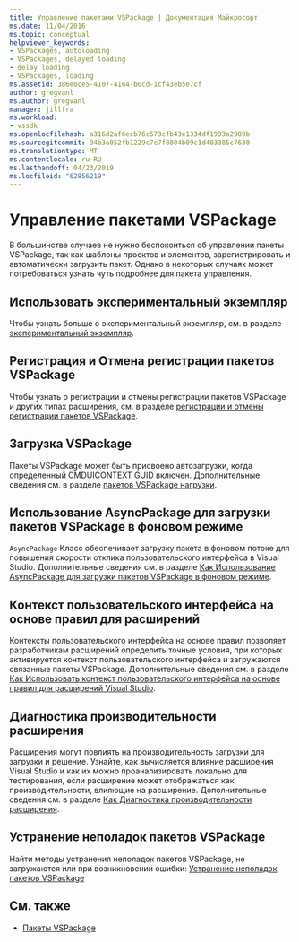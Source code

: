 ```yaml
---
title: Управление пакетами VSPackage | Документация Майкрософт
ms.date: 11/04/2016
ms.topic: conceptual
helpviewer_keywords:
- VSPackages, autoloading
- VSPackages, delayed loading
- delay loading
- VSPackages, loading
ms.assetid: 386e0ce5-4107-4164-b0cd-1cf43eb5e7cf
author: gregvanl
ms.author: gregvanl
manager: jillfra
ms.workload:
- vssdk
ms.openlocfilehash: a316d2af6ecb76c573cfb43e1334df1933a2989b
ms.sourcegitcommit: 94b3a052fb1229c7e7f8804b09c1d403385c7630
ms.translationtype: MT
ms.contentlocale: ru-RU
ms.lasthandoff: 04/23/2019
ms.locfileid: "62856219"
---
```

# <a name="manage-vspackages"></a>Управление пакетами VSPackage
В большинстве случаев не нужно беспокоиться об управлении пакеты VSPackage, так как шаблоны проектов и элементов, зарегистрировать и автоматически загрузить пакет. Однако в некоторых случаях может потребоваться узнать чуть подробнее для пакета управления.

## <a name="use-the-experimental-instance"></a>Использовать экспериментальный экземпляр
 Чтобы узнать больше о экспериментальный экземпляр, см. в разделе [экспериментальный экземпляр](../extensibility/the-experimental-instance.md).

## <a name="register-and-unregister-vspackages"></a>Регистрация и Отмена регистрации пакетов VSPackage
 Чтобы узнать о регистрации и отмены регистрации пакетов VSPackage и других типах расширения, см. в разделе [регистрации и отмены регистрации пакетов VSPackage](../extensibility/registering-and-unregistering-vspackages.md).

## <a name="load-a-vspackage"></a>Загрузка VSPackage
 Пакеты VSPackage может быть присвоено автозагрузки, когда определенный CMDUICONTEXT GUID включен. Дополнительные сведения см. в разделе [пакетов VSPackage нагрузки](../extensibility/loading-vspackages.md).

## <a name="use-asyncpackage-to-load-vspackages-in-the-background"></a>Использование AsyncPackage для загрузки пакетов VSPackage в фоновом режиме
 `AsyncPackage` Класс обеспечивает загрузку пакета в фоновом потоке для повышения скорости отклика пользовательского интерфейса в Visual Studio. Дополнительные сведения см. в разделе [Как Использование AsyncPackage для загрузки пакетов VSPackage в фоновом режиме](../extensibility/how-to-use-asyncpackage-to-load-vspackages-in-the-background.md).

## <a name="rule-based-ui-context-for-extensions"></a>Контекст пользовательского интерфейса на основе правил для расширений
 Контексты пользовательского интерфейса на основе правил позволяет разработчикам расширений определить точные условия, при которых активируется контекст пользовательского интерфейса и загружаются связанные пакеты VSPackage. Дополнительные сведения см. в разделе [Как Использовать контекст пользовательского интерфейса на основе правил для расширений Visual Studio](../extensibility/how-to-use-rule-based-ui-context-for-visual-studio-extensions.md).

## <a name="diagnose-extension-performance"></a>Диагностика производительности расширения
Расширения могут повлиять на производительность загрузки для загрузки и решение. Узнайте, как вычисляется влияние расширения Visual Studio и как их можно проанализировать локально для тестирования, если расширение может отображаться как производительности, влияющие на расширение. Дополнительные сведения см. в разделе [Как Диагностика производительности расширения](how-to-diagnose-extension-performance.md).

## <a name="troubleshoot-vspackages"></a>Устранение неполадок пакетов VSPackage
 Найти методы устранения неполадок пакетов VSPackage, не загружаются или при возникновении ошибки: [Устранение неполадок пакетов VSPackage](../extensibility/troubleshooting-vspackages.md)

## <a name="see-also"></a>См. также
- [Пакеты VSPackage](../extensibility/internals/vspackages.md)